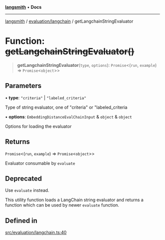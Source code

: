 [**langsmith**](../../../README.md) • **Docs**

***

[langsmith](../../../README.md) / [evaluation/langchain](../README.md) / getLangchainStringEvaluator

# Function: ~~getLangchainStringEvaluator()~~

> **getLangchainStringEvaluator**(`type`, `options`): `Promise`\<(`run`, `example`) => `Promise`\<`object`\>\>

## Parameters

• **type**: `"criteria"` \| `"labeled_criteria"`

Type of string evaluator, one of "criteria" or "labeled_criteria

• **options**: `EmbeddingDistanceEvalChainInput` & `object` & `object`

Options for loading the evaluator

## Returns

`Promise`\<(`run`, `example`) => `Promise`\<`object`\>\>

Evaluator consumable by `evaluate`

## Deprecated

Use `evaluate` instead.

This utility function loads a LangChain string evaluator and returns a function
which can be used by newer `evaluate` function.

## Defined in

[src/evaluation/langchain.ts:40](https://github.com/langchain-ai/langsmith-sdk/blob/da3c1bb4f1396b48909bf0abac53fd717458c764/js/src/evaluation/langchain.ts#L40)

